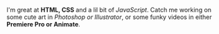 I'm great at **HTML, CSS** and a lil bit of *JavaScript*. Catch me working on some cute art in _Photoshop or Illustrator_, or some funky videos in either **Premiere Pro or Animate**. 
